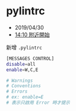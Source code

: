 # pylintrc

- 2019/04/30
- [14:10 附近開始](https://www.youtube.com/watch?v=6YLMWU-5H9o)

新增 `.pylintrc`

```sh
[MESSAGES CONTROL]
disable=all
enable=W,C,E

# Warnings
# Conventions
# Errors
# ex: enable=E
# 表示只啟用 Error 時才提示
```